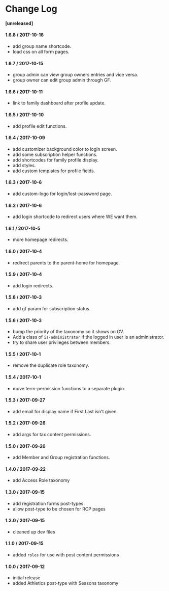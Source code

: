 # Change Log

#### [unreleased]

#### 1.6.8 / 2017-10-16
* add group name shortcode.
* load css on all form pages.

#### 1.6.7 / 2017-10-15
* group admin can view group owners entries and vice versa.
* group owner can edit group admin through GF.

#### 1.6.6 / 2017-10-11
* link to family dashboard after profile update.

#### 1.6.5 / 2017-10-10
* add profile edit functions.

#### 1.6.4 / 2017-10-09
* add customizer background color to login screen.
* add some subscription helper functions.
* add shortcodes for family profile display.
* add styles.
* add custom templates for profile fields.

#### 1.6.3 / 2017-10-6
* add custom-logo for login/lost-password page.

#### 1.6.2 / 2017-10-6
* add login shortcode to redirect users where WE want them.

#### 1.6.1 / 2017-10-5
* more homepage redirects.

#### 1.6.0 / 2017-10-4
* redirect parents to the parent-home for homepage.

#### 1.5.9 / 2017-10-4
* add login redirects.

#### 1.5.8 / 2017-10-3
* add gf param for subscription status.

#### 1.5.6 / 2017-10-3
* bump the priority of the taxonomy so it shows on GV.
* Add a class of `is-administrator` if the logged in user is an administrator.
* try to share user privileges between members.

#### 1.5.5 / 2017-10-1
* remove the duplicate role taxonomy.

#### 1.5.4 / 2017-10-1
* move term-permission functions to a separate plugin.

#### 1.5.3 / 2017-09-27
* add email for display name if First Last isn't given.

#### 1.5.2 / 2017-09-26
* add args for tax content permissions.

#### 1.5.0 / 2017-09-26
* add Member and Group registration functions.

#### 1.4.0 / 2017-09-22
* add Access Role taxonomy

#### 1.3.0 / 2017-09-15
* add registration forms post-types
* allow post-type to be chosen for RCP pages

#### 1.2.0 / 2017-09-15
* cleaned up dev files

#### 1.1.0 / 2017-09-15
* added `roles` for use with post content permissions

#### 1.0.0 / 2017-09-12
* initial release
* added Athletics post-type with Seasons taxonomy
